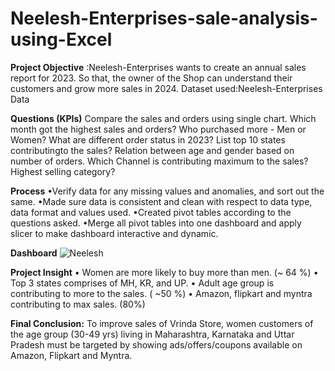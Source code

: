 # Neelesh-Enterprises-sale-analysis-using-Excel
**Project Objective** :Neelesh-Enterprises wants to create an annual sales report for 2023. So that, the owner of the Shop can understand their customers and grow more sales in 2024.
Dataset used:Neelesh-Enterprises Data

   **Questions (KPIs)**
    Compare the sales and orders using single chart.
    Which month got the highest sales and orders?
    Who purchased more - Men or Women?
    What are different order status in 2023?
    List top 10 states contributingto the sales?
    Relation between age and gender based on number of orders.
    Which Channel is contributing maximum to the sales?
    Highest selling category?

**Process**
  •Verify data for any missing values and anomalies, and sort out the same.
  •Made sure data is consistent and clean with respect to data type, data format and values used.
  •Created pivot tables according to the questions asked.
  •Merge all pivot tables into one dashboard and apply slicer to make dashboard interactive and dynamic.

**Dashboard**
![Neelesh](https://github.com/shreyapok/Neelesh-Enterprises-sale-analysis-using-Excel/assets/162877795/56e4c056-c06c-4246-8993-b62e7290a528)

**Project Insight**
•	Women are more likely to buy more than men. (~ 64 %)
•	Top 3 states comprises of MH, KR, and UP. 
•	Adult age group is contributing to more to the sales. ( ~50 %) 
•	Amazon, flipkart and myntra contributing to max sales. (80%)

**Final Conclusion:**
To improve sales of Vrinda Store, women customers of the age group (30-49 yrs) living in Maharashtra, Karnataka and Uttar Pradesh must be targeted by showing ads/offers/coupons available on Amazon, Flipkart and Myntra.


